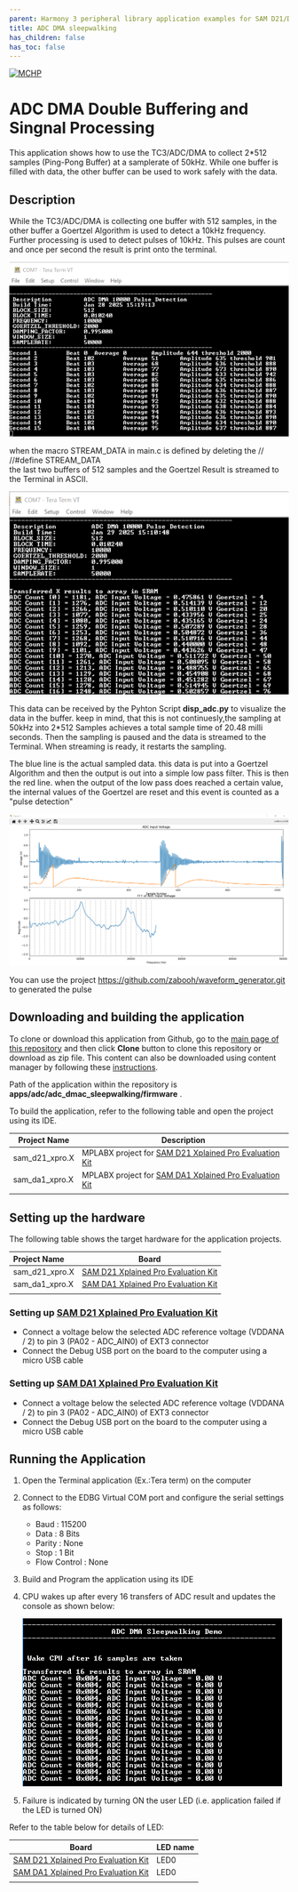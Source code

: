 ```yaml
---
parent: Harmony 3 peripheral library application examples for SAM D21/DA1 family
title: ADC DMA sleepwalking 
has_children: false
has_toc: false
---
```


[![MCHP](https://www.microchip.com/ResourcePackages/Microchip/assets/dist/images/logo.png)](https://www.microchip.com)

# ADC DMA Double Buffering and Singnal Processing

This application shows how to use the TC3/ADC/DMA to collect 2*512 samples (Ping-Pong Buffer) at a samplerate of 50kHz. While one buffer is filled with data, the other buffer can be used to work safely with the data. 

## Description

While the TC3/ADC/DMA is collecting one buffer with 512 samples, in the other buffer a Goertzel Algorithm is used to detect a 10kHz frequency. Further processing is used to detect pulses of 10kHz. This pulses are count and once per second the result is print onto the terminal. 

![Alt-Text](Counter.png)

when the macro STREAM_DATA in main.c is defined by deleting the // 
//#define STREAM_DATA   
the last two buffers of 512 samples and the Goertzel Result is streamed to the Terminal in ASCII.  

![Alt-Text](StreamData.png)


This data can be received by the Pyhton Script __disp_adc.py__ to visualize the data in the buffer. keep in mind, that this is not continuesly,the sampling at 50kHz into 2*512 Samples achieves a total sample time of 20.48 milli seconds. Then the sampling is paused and the data is streamed to the Terminal. When streaming is ready, it restarts the sampling. 

The blue line is the actual sampled data. this data is put into a Goertzel Algorithm and then the output is out into a simple low pass filter. This is then the red line. 
when the output of the low pass does reached a certain value, the internal values of the Goertzel are reset and this event is counted as a "pulse detection"

![Alt-Text](StreamVisualization.png)


You can use the project https://github.com/zabooh/waveform_generator.git to generated the pulse


## Downloading and building the application

To clone or download this application from Github, go to the [main page of this repository](https://github.com/Microchip-MPLAB-Harmony/csp_apps_sam_d21_da1) and then click **Clone** button to clone this repository or download as zip file.
This content can also be downloaded using content manager by following these [instructions](https://github.com/Microchip-MPLAB-Harmony/contentmanager/wiki).

Path of the application within the repository is **apps/adc/adc_dmac_sleepwalking/firmware** .

To build the application, refer to the following table and open the project using its IDE.

| Project Name      | Description                                    |
| ----------------- | ---------------------------------------------- |
| sam_d21_xpro.X | MPLABX project for [SAM D21 Xplained Pro Evaluation Kit](https://www.microchip.com/developmenttools/ProductDetails/atsamd21-xpro) |
| sam_da1_xpro.X | MPLABX project for [SAM DA1 Xplained Pro Evaluation Kit](https://www.microchip.com/DevelopmentTools/ProductDetails/PartNO/ATSAMDA1-XPRO) |
|||

## Setting up the hardware

The following table shows the target hardware for the application projects.

| Project Name| Board|
|:---------|:---------:|
| sam_d21_xpro.X | [SAM D21 Xplained Pro Evaluation Kit](https://www.microchip.com/developmenttools/ProductDetails/atsamd21-xpro)
| sam_da1_xpro.X | [SAM DA1 Xplained Pro Evaluation Kit](https://www.microchip.com/DevelopmentTools/ProductDetails/PartNO/ATSAMDA1-XPRO)
|||

### Setting up [SAM D21 Xplained Pro Evaluation Kit](https://www.microchip.com/developmenttools/ProductDetails/atsamd21-xpro)

- Connect a voltage below the selected ADC reference voltage (VDDANA / 2) to pin 3 (PA02 - ADC_AIN0) of EXT3 connector
- Connect the Debug USB port on the board to the computer using a micro USB cable

### Setting up [SAM DA1 Xplained Pro Evaluation Kit](https://www.microchip.com/DevelopmentTools/ProductDetails/PartNO/ATSAMDA1-XPRO)

- Connect a voltage below the selected ADC reference voltage (VDDANA / 2) to pin 3 (PA02 - ADC_AIN0) of EXT3 connector
- Connect the Debug USB port on the board to the computer using a micro USB cable

## Running the Application

1. Open the Terminal application (Ex.:Tera term) on the computer
2. Connect to the EDBG Virtual COM port and configure the serial settings as follows:
    - Baud : 115200
    - Data : 8 Bits
    - Parity : None
    - Stop : 1 Bit
    - Flow Control : None
3. Build and Program the application using its IDE
4. CPU wakes up after every 16 transfers of ADC result and updates the console as shown below:

    ![output](images/output_adc_dma_sleepwalking.png)

5. Failure is indicated by turning ON the user LED (i.e. application failed if the LED is turned ON)

Refer to the table below for details of LED:

| Board| LED name|
|------|---------|
| [SAM D21 Xplained Pro Evaluation Kit](https://www.microchip.com/developmenttools/ProductDetails/atsamd21-xpro) | LED0 |
| [SAM DA1 Xplained Pro Evaluation Kit](https://www.microchip.com/DevelopmentTools/ProductDetails/PartNO/ATSAMDA1-XPRO) | LED0 |
|||
